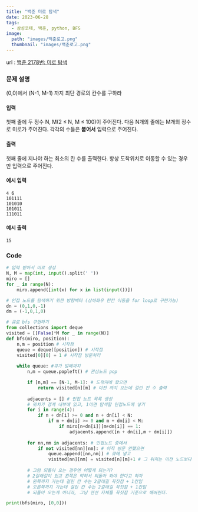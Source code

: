 ```yaml
---
title: "백준 미로 탐색"
date: 2023-06-28
tags:
  - 삼성코테, 백준, python, BFS
image:
  path: "images/백준로고.png"
  thumbnail: "images/백준로고.png"
---
```

url : [백준 2178번: 미로 탐색](https://www.acmicpc.net/problem/2178)
### 문제 설명
(0,0)에서 (N-1, M-1) 까지 최단 경로의 칸수를 구하라
#### 입력

첫째 줄에 두 정수 N, M(2 ≤ N, M ≤ 100)이 주어진다. 다음 N개의 줄에는 M개의 정수로 미로가 주어진다. 각각의 수들은 **붙어서** 입력으로 주어진다.

#### 출력

첫째 줄에 지나야 하는 최소의 칸 수를 출력한다. 항상 도착위치로 이동할 수 있는 경우만 입력으로 주어진다.

#### 예시 입력
	4 6
	101111
	101010
	101011
	111011

#### 예시 출력
	15


### Code
```python
# 입력 받아서 미로 생성
N, M = map(int, input().split(' '))
miro = []
for _ in range(N):
	miro.append([int(x) for x in list(input())])

# 인접 노드를 탐색하기 위한 방향벡터 (상하좌우 한칸 이동을 for loop로 구현가능)
dn = (0,1,0,-1)
dm = (-1,0,1,0)

# 큐로 bfs 구현하기
from collections import deque
visited = [[False]*M for _ in range(N)]
def bfs(miro, position):
	n,m = position # 시작점
	queue = deque([position]) # 시작점
	visited[0][0] = 1 # 시작점 방문처리
	
	while queue: #큐가 빌때까지
		n,m = queue.popleft() # 관심노드 pop

		if [n,m] == [N-1, M-1]: # 도착지에 왔으면		
			return visited[n][m] # 이전 까지 오는데 걸린 칸 수 출력
		
		adjacents = [] # 인접 노드 목록 생성
		# 위치가 경계 내부에 있고, 1이면 탐색할 인접노드에 넣기
		for i in range(4):
			if n + dn[i] >= 0 and n + dn[i] < N:
				if m + dm[i] >= 0 and m + dm[i] < M:
					if miro[n+dn[i]][m+dm[i]] == 1:
						adjacents.append([n + dn[i],m + dm[i]])
		
		for nn,nm in adjacents: # 인접노드 중에서
			if not visited[nn][nm]: # 아직 방문 안했으면
				queue.append([nn,nm]) # 큐에 넣고
				visited[nn][nm] = visited[n][m]+1 # 그 위치는 이전 노드보다 한칸 움직였으니 1 더해주기
		
		# 그럼 되돌아 오는 경우엔 어떻게 되는가?
		# 2갈래길이 있고 왼쪽은 막혀서 되돌아 와야 한다고 하자
		# 왼쪽까지 가는데 걸린 칸 수는 2갈래길 꼭짓점 + 1칸임
		# 오른쪽까지 가는데 걸린 칸 수는 2갈래길 꼭짓점 + 1칸임
		# 되돌아 오는게 아니라, 그냥 연산 자체를 꼭짓점 기준으로 해버린다.

print(bfs(miro, [0,0]))
```
